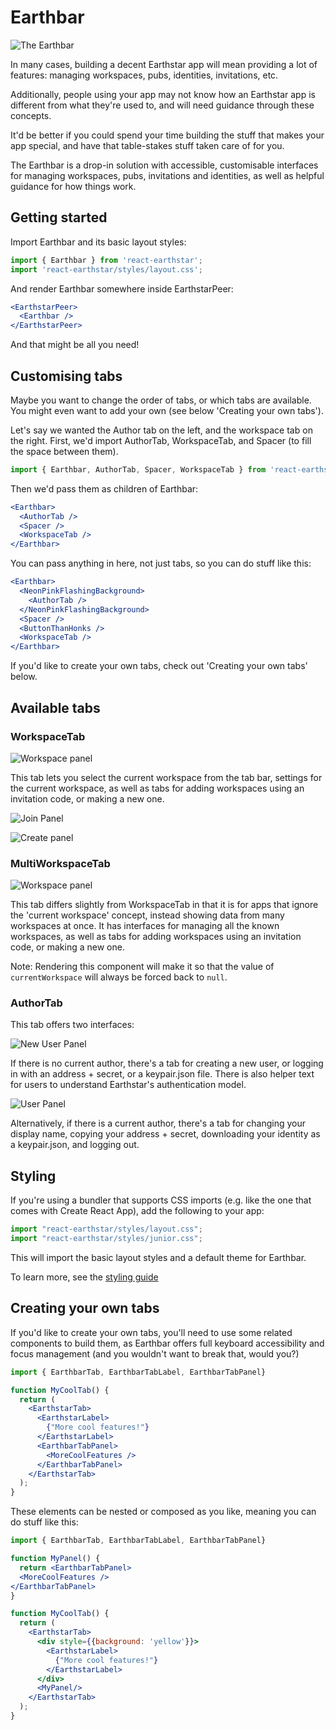 # Earthbar

![The Earthbar](images/earthbar.png)

In many cases, building a decent Earthstar app will mean providing a lot of features: managing workspaces, pubs, identities, invitations, etc.

Additionally, people using your app may not know how an Earthstar app is different from what they're used to, and will need guidance through these concepts.

It'd be better if you could spend your time building the stuff that makes your app special, and have that table-stakes stuff taken care of for you.

The Earthbar is a drop-in solution with accessible, customisable interfaces for managing workspaces, pubs, invitations and identities, as well as helpful guidance for how things work.

## Getting started

Import Earthbar and its basic layout styles:

```js
import { Earthbar } from 'react-earthstar';
import 'react-earthstar/styles/layout.css';
```

And render Earthbar somewhere inside EarthstarPeer:

```jsx
<EarthstarPeer>
  <Earthbar />
</EarthstarPeer>
```

And that might be all you need!

## Customising tabs

Maybe you want to change the order of tabs, or which tabs are available. You might even want to add your own (see below 'Creating your own tabs').

Let's say we wanted the Author tab on the left, and the workspace tab on the right. First, we'd import AuthorTab, WorkspaceTab, and Spacer (to fill the space between them).

```jsx
import { Earthbar, AuthorTab, Spacer, WorkspaceTab } from 'react-earthstar';
```

Then we'd pass them as children of Earthbar:

```jsx
<Earthbar>
  <AuthorTab />
  <Spacer />
  <WorkspaceTab />
</Earthbar>
```

You can pass anything in here, not just tabs, so you can do stuff like this:

```jsx
<Earthbar>
  <NeonPinkFlashingBackground>
    <AuthorTab />
  </NeonPinkFlashingBackground>
  <Spacer />
  <ButtonThanHonks />
  <WorkspaceTab />
</Earthbar>
```

If you'd like to create your own tabs, check out 'Creating your own tabs' below.

## Available tabs

### WorkspaceTab

![Workspace panel](images/workspace-panel.png)

This tab lets you select the current workspace from the tab bar, settings for the current workspace, as well as tabs for adding workspaces using an invitation code, or making a new one.

![Join Panel](images/join-panel.png)

![Create panel](images/create-panel.png)

### MultiWorkspaceTab

![Workspace panel](images/multi-workspace-panel.png)

This tab differs slightly from WorkspaceTab in that it is for apps that ignore the 'current workspace' concept, instead showing data from many workspaces at once. It has interfaces for managing all the known workspaces, as well as tabs for adding workspaces using an invitation code, or making a new one.

Note: Rendering this component will make it so that the value of `currentWorkspace` will always be forced back to `null`.

### AuthorTab

This tab offers two interfaces:

![New User Panel](images/new-user-panel.png)

If there is no current author, there's a tab for creating a new user, or logging in with an address + secret, or a keypair.json file. There is also helper text for users to understand Earthstar's authentication model.

![User Panel](images/new-user-panel.png)

Alternatively, if there is a current author, there's a tab for changing your display name, copying your address + secret, downloading your identity as a keypair.json, and logging out.

## Styling

If you're using a bundler that supports CSS imports (e.g. like the one that comes with Create React App), add the following to your app:

```js
import "react-earthstar/styles/layout.css";
import "react-earthstar/styles/junior.css";
```

This will import the basic layout styles and a default theme for Earthbar.

To learn more, see the [styling guide](styling.md)

## Creating your own tabs

If you'd like to create your own tabs, you'll need to use some related components to build them, as Earthbar offers full keyboard accessibility and focus management (and you wouldn't want to break that, would you?)

```jsx
import { EarthbarTab, EarthbarTabLabel, EarthbarTabPanel}

function MyCoolTab() {
  return (
    <EarthstarTab>
      <EarthstarLabel>
        {"More cool features!"}
      </EarthstarLabel>
      <EarthbarTabPanel>
        <MoreCoolFeatures />
      </EarthbarTabPanel>
    </EarthstarTab>
  );
}
```

These elements can be nested or composed as you like, meaning you can do stuff like this:

```jsx
import { EarthbarTab, EarthbarTabLabel, EarthbarTabPanel}

function MyPanel() {
  return <EarthbarTabPanel>
  <MoreCoolFeatures />
</EarthbarTabPanel>
}

function MyCoolTab() {
  return (
    <EarthstarTab>
      <div style={{background: 'yellow'}}>
        <EarthstarLabel>
          {"More cool features!"}
        </EarthstarLabel>
      </div>
      <MyPanel/>
    </EarthstarTab>
  );
}
```

